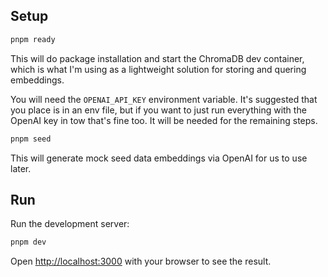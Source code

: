 ## Setup

```bash
pnpm ready
```

This will do package installation and start the ChromaDB dev container, which is what I'm using as a lightweight solution for storing and quering embeddings.

You will need the `OPENAI_API_KEY` environment variable. It's suggested that you place is in an env file, but if you want to just run everything with the OpenAI key in tow that's fine too. It will be needed for the remaining steps.

```bash
pnpm seed
```

This will generate mock seed data embeddings via OpenAI for us to use later.

## Run

Run the development server:

```bash
pnpm dev
```

Open [http://localhost:3000](http://localhost:3000) with your browser to see the result.
